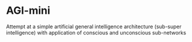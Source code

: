 # AGI-mini
Attempt at a simple artificial general intelligence architecture (sub-super intelligence) with application of conscious and unconscious sub-networks
